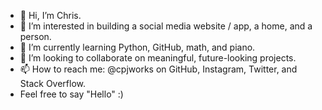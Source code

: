 - 👋 Hi, I’m Chris.
- 👀 I’m interested in building a social media website / app, a home, and a person.
- 🌱 I’m currently learning Python, GitHub, math, and piano.
- 💞️ I’m looking to collaborate on meaningful, future-looking projects.
- 📫 How to reach me: @cpjworks on GitHub, Instagram, Twitter, and Stack Overflow.
- Feel free to say "Hello" :)

<!---
cpjworks/cpjworks is a ✨ special ✨ repository because its `README.md` (this file) appears on your GitHub profile.
You can click the Preview link to take a look at your changes.
--->
